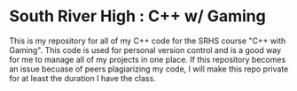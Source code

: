 # South River High : C++ w/ Gaming
This is my repository for all of my C++ code for the SRHS course "C++ with Gaming". This code is used for personal version 
control and is a good way for me to manage all of my projects in one place. If this repository becomes an issue becuase of 
peers plagiarizing my code, I will make this repo private for at least the duration I have the class.
